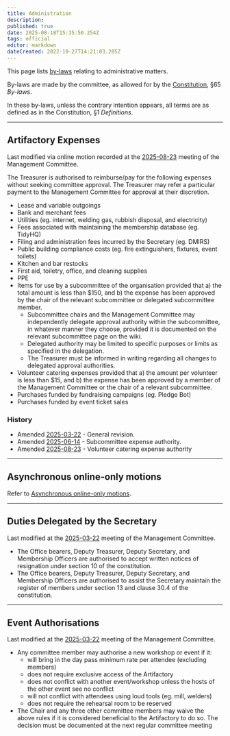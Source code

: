 ```yaml
---
title: Administration
description: 
published: true
date: 2025-08-18T15:35:50.254Z
tags: official
editor: markdown
dateCreated: 2022-10-27T14:21:03.205Z
---
```


This page lists [by-laws](/docs/policies/bylaws) relating to administrative matters.

By-laws are made by the committee, as allowed for by the [Constitution](/constitution), §65 *By-laws*.

In these by-laws, unless the contrary intention appears, all terms are as defined as in the Constitution, §1 *Definitions*.

------------------------------------------------------------------------

## Artifactory Expenses

Last modified via online motion recorded at the [2025-08-23](/minutes/Committee/2025-08-23) meeting of the Management Committee.

The Treasurer is authorised to reimburse/pay for the following expenses without seeking committee approval. The Treasurer may refer a particular payment to the Management Committee for approval at their discretion.

* Lease and variable outgoings
* Bank and merchant fees
* Utilities (eg. internet, welding gas, rubbish disposal, and electricity)
* Fees associated with maintaining the membership database (eg. TidyHQ)
* Filing and administration fees incurred by the Secretary (eg. DMIRS)
* Public building compliance costs (eg. fire extinguishers, fixtures, event toilets)
* Kitchen and bar restocks
* First aid, toiletry, office, and cleaning supplies
* PPE
* Items for use by a subcommittee of the organisation provided that a) the total amount is less than $150, and b) the expense has been approved by the chair of the relevant subcommittee or delegated subcommittee member.
  * Subcommittee chairs and the Management Committee may independently delegate approval authority within the subcommittee, in whatever manner they choose, provided it is documented on the relevant subcommittee page on the wiki.
  * Delegated authority may be limited to specific purposes or limits as specified in the delegation.
  * The Treasurer must be informed in writing regarding all changes to delegated approval authorities.
* Volunteer catering expenses provided that a) the amount per volunteer is less than $15, and b) the expense has been approved by a member of the Management Committee or the chair of a relevant subcommittee.
* Purchases funded by fundraising campaigns (eg. Pledge Bot)
* Purchases funded by event ticket sales

### History

* Amended [2025-03-22](/minutes/Committee/2025-03-22#by-law-membership-class-cleanup) - General revision.
* Amended [2025-06-14](/minutes/Committee/2025-06-14#updating-subcommittee-expense-approvals) - Subcommittee expense authority.
* Amended [2025-08-23](/minutes/Committee/2025-08-23) - Volunteer catering expense authority

------------------------------------------------------------------------

## Asynchronous online-only motions

Refer to [Asynchronous online-only motions](/docs/policies/online-motions).

------------------------------------------------------------------------

## Duties Delegated by the Secretary

Last modified at the [2025-03-22](/minutes/Committee/2025-03-22#by-law-membership-class-cleanup) meeting of the Management Committee.

* The Office bearers, Deputy Treasurer, Deputy Secretary, and Membership Officers are authorised to accept written notices of resignation under section 10 of the constitution.
* The Office bearers, Deputy Treasurer, Deputy Secretary, and Membership Officers are authorised to assist the Secretary maintain the register of members under section 13 and clause 30.4 of the constitution.

------------------------------------------------------------------------

## Event Authorisations

Last modified at the [2025-03-22](/minutes/Committee/2025-03-22#by-law-membership-class-cleanup) meeting of the Management Committee.

* Any committee member may authorise a new workshop or event if it:
  * will bring in the day pass minimum rate per attendee (excluding members)
  * does not require exclusive access of the Artifactory
  * does not conflict with another event/workshop unless the hosts of the other event see no conflict
  * will not conflict with attendees using loud tools (eg. mill, welders)
  * does not require the rehearsal room to be reserved
* The Chair and any three other committee members may waive the above rules if it is considered beneficial to the Artifactory to do so. The decision must be documented at the next regular committee meeting
